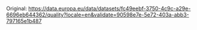 Original: https://data.europa.eu/data/datasets/fc49eebf-3750-4c9c-a29e-6696eb644362/quality?locale=en&validate=90598e7e-5e72-403a-abb3-797165e1b487

